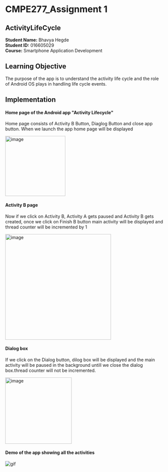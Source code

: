 # CMPE277_Assignment 1
## ActivityLifeCycle
**Student Name:** Bhavya Hegde <br>
**Student ID:** 016605029 <br>
**Course:** Smartphone Application Development <br>
## Learning Objective

The purpose of the app is to understand the activity life cycle and the role of Android OS plays in handling life cycle events.<br>

## Implementation

#### Home page of the Android app "Activity Lifecycle"

Home page consists of  Activity B  Button, Diaglog Button and close app button. When we launch the app home page will be displayed

<img width="191" alt="image" src="https://user-images.githubusercontent.com/85700971/222936566-5d96f2ee-c249-409b-807f-2a400afe1cd9.png">

#### Activity B page

Now if we click on Activity B, Activity A gets paused and Activity B gets created, once we click on Finish B button main activity will be displayed and thread counter will be incremented by 1

<img width="336" alt="image" src="https://user-images.githubusercontent.com/85700971/222936805-e8a9f9d9-8172-4b89-aa54-33fa1267711f.png">



#### Dialog box

If we click on the Dialog button, dilog box will be displayed and the main activity will be paused in the background untill we close the dialog box.thread counter will not be incremented.

<img width="211" alt="image" src="https://user-images.githubusercontent.com/85700971/222936295-8341ce14-3093-4a1c-b867-5d3e2e9443da.png">

#### Demo of the app showing all the activities 

![gif](https://user-images.githubusercontent.com/85700971/222936693-5e5989a8-3d07-4214-82f9-a8f5e5798268.gif)








 

